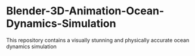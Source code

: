 # Blender-3D-Animation-Ocean-Dynamics-Simulation
This repository contains a visually stunning and physically accurate ocean dynamics simulation
